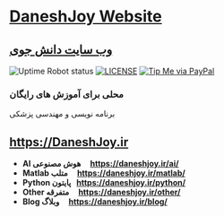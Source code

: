 # [DaneshJoy Website](https://DaneshJoy.ir)
## [وب سایت دانش جوی](https://DaneshJoy.ir)

![Uptime Robot status](https://img.shields.io/uptimerobot/status/m782815756-4ce47faea98205007d6e44ee.svg?style=for-the-badge) [![LICENSE](https://img.shields.io/badge/license-MIT-blue.svg?style=for-the-badge)](https://raw.githubusercontent.com/mmistakes/minimal-mistakes/master/LICENSE) [![Tip Me via PayPal](https://img.shields.io/badge/ZarinPal-Donate-green.svg?style=for-the-badge)](https://zarinp.al/@saeeddiscovery)

### محلی برای آموزش های رایگان
برنامه نویسی و مهندسی پزشکی

## https://DaneshJoy.ir

  * **AI هوش مصنوعی   &nbsp;&nbsp;&nbsp; https://daneshjoy.ir/ai/**
  * **Matlab متلب   &nbsp;&nbsp;&nbsp; https://daneshjoy.ir/matlab/**
  * **Python پایتون &nbsp; https://daneshjoy.ir/python/**
  * **Other متفرقه &nbsp;&nbsp;&nbsp; https://daneshjoy.ir/other/**
  * **Blog وبلاگ &nbsp;&nbsp;&nbsp; https://daneshjoy.ir/blog/**

<!-- 
[![Support via PayPal](https://cdn.rawgit.com/twolfson/paypal-github-button/1.0.0/dist/button.svg)](https://www.paypal.me/mmistakes) -->
